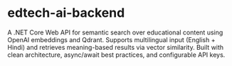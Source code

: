 # edtech-ai-backend
A .NET Core Web API for semantic search over educational content using OpenAI embeddings and Qdrant. Supports multilingual input (English + Hindi) and retrieves meaning-based results via vector similarity. Built with clean architecture, async/await best practices, and configurable API keys.
